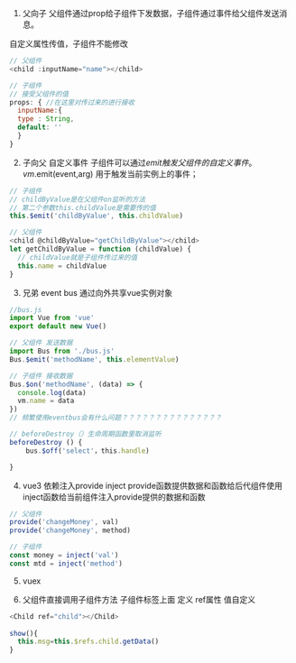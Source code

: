 1. 父向子
父组件通过prop给子组件下发数据，子组件通过事件给父组件发送消息。

自定义属性传值，子组件不能修改
```js
// 父组件
<child :inputName="name"></child>

// 子组件
// 接受父组件的值
props: { //在这里对传过来的进行接收
  inputName:{
  type : String,  
  default: ''
  }
}
```

2. 子向父
自定义事件
子组件可以通过$emit触发父组件的自定义事件。vm.$emit(event,arg) 用于触发当前实例上的事件；
```js
// 子组件
// childByValue是在父组件on监听的方法
// 第二个参数this.childValue是需要传的值
this.$emit('childByValue', this.childValue) 

// 父组件
<child @childByValue="getChildByValue"></child>
let getChildByValue = function (childValue) {
  // childValue就是子组件传过来的值
  this.name = childValue
}

```
3. 兄弟 event bus 通过向外共享vue实例对象
```js
//bus.js
import Vue from 'vue'
export default new Vue()

// 父组件 发送数据
import Bus from './bus.js'
Bus.$emit('methodName', this.elementValue)

// 子组件 接收数据
Bus.$on('methodName', (data) => {
  console.log(data)
  vm.name = data
})
// 频繁使用eventbus会有什么问题？？？？？？？？？？？？？？？

// beforeDestroy（）生命周期函数里取消监听
beforeDestroy () {
    bus.$off('select'，this.handle)

}
```

4. vue3 依赖注入provide inject
provide函数提供数据和函数给后代组件使用
inject函数给当前组件注入provide提供的数据和函数
```js
// 父组件
provide('changeMoney', val)
provide('changeMoney', method)

// 子组件
const money = inject('val')
const mtd = inject('method')
```

5. vuex

6. 父组件直接调用子组件方法
子组件标签上面 定义 ref属性 值自定义
```js
<Child ref="child"></Child>
 
show(){
  this.msg=this.$refs.child.getData()
}
```